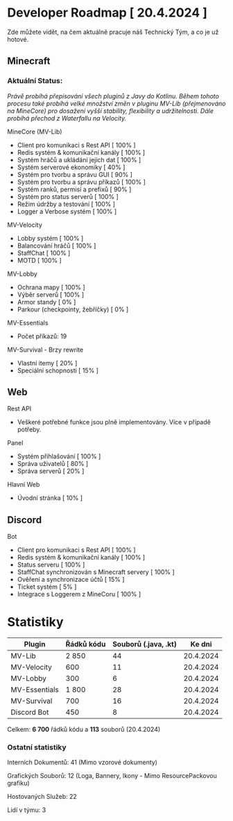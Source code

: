 # Developer Roadmap [ 20.4.2024 ]
Zde můžete vidět, na čem aktuálně pracuje náš Technický Tým, a co je už hotové.

## Minecraft

### Aktuální Status:

*Právě probíhá přepisování všech pluginů z Javy do Kotlinu. Během tohoto procesu také probíhá velké množství změn v pluginu MV-Lib (přejmenováno na MineCore) pro dosažení vyšší stability, flexibility a udržitelnosti. Dále probíhá přechod z Waterfallu na Velocity.*

MineCore (MV-Lib)
- Client pro komunikaci s Rest API [ 100% ]
- Redis systém & komunikační kanály [ 100% ]
- Systém hráčů a ukládání jejich dat [ 100% ]
- Systém serverové ekonomiky [ 40% ]
- Systém pro tvorbu a správu GUI [ 90% ] 
- Systém pro tvorbu a správu příkazů [ 100% ]
- Systém ranků, permisí a prefixů [ 90% ]
- Systém pro status serverů [ 100% ]
- Režim údržby a testování [ 100% ]
- Logger a Verbose systém [ 100% ]

MV-Velocity
- Lobby systém [ 100% ]
- Balancování hráčů [ 100% ]
- StaffChat [ 100% ]
- MOTD [ 100% ]

MV-Lobby
- Ochrana mapy [ 100% ]
- Výběr serverů [ 100% ]
- Armor standy [ 0% ]
- Parkour (checkpointy, žebříčky) [ 0% ]

MV-Essentials
- Počet příkazů: 19

MV-Survival - Brzy rewrite
- Vlastní itemy [ 20% ]
- Speciální schopnosti [ 15% ]

## Web

Rest API
- Veškeré potřebné funkce jsou plně implementovány. Více v případě potřeby.

Panel
- Systém přihlašování [ 100% ]
- Správa uživatelů [ 80% ]
- Správa serverů [ 20% ]

Hlavní Web
- Úvodní stránka [ 10% ]


## Discord

Bot
- Client pro komunikaci s Rest API [ 100% ]
- Redis systém & komunikační kanály [ 100% ]
- Status serveru [ 100% ]
- StaffChat synchronizován s Minecraft servery [ 100% ]
- Ověření a synchronizace účtů [ 15% ]
- Ticket systém [ 5% ]
- Integrace s Loggerem z MineCoru [ 100% ]

# Statistiky

| Plugin | Řádků kódu | Souborů (.java, .kt) | Ke dni |
| ------- | ------- | --------- | ---------------- |
| MV-Lib | 2 850 | 44 | 20.4.2024 |
| MV-Velocity | 600 | 11 | 20.4.2024 |
| MV-Lobby | 300 | 6 | 20.4.2024 |
| MV-Essentials | 1 800 | 28 | 20.4.2024 |
| MV-Survival | 700 | 16 | 20.4.2024 |
| Discord Bot | 450 | 8 | 20.4.2024 |

Celkem: **6 700** řádků kódu a **113** souborů (20.4.2024)

### Ostatní statistiky

Interních Dokumentů: 41 (Mimo vzorové dokumenty)

Grafických Souborů: 12 (Loga, Bannery, Ikony - Mimo ResourcePackovou grafiku)

Hostovaných Služeb: 22

Lidí v týmu: 3
